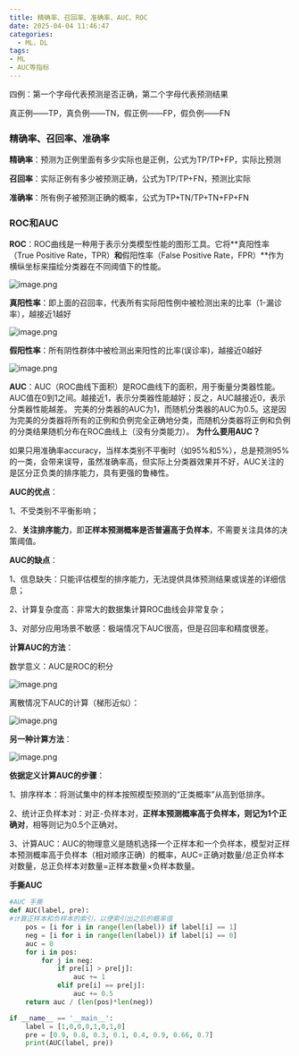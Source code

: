 ```yaml
---
title: 精确率、召回率、准确率、AUC、ROC
date: 2025-04-04 11:46:47
categories:
  - ML、DL
tags: 
- ML
- AUC等指标
---
```


四例：第一个字母代表预测是否正确，第二个字母代表预测结果

真正例——TP，真负例——TN，假正例——FP，假负例——FN

### 精确率、召回率、准确率

**精确率**：预测为正例里面有多少实际也是正例，公式为TP/TP+FP，实际比预测

**召回率**：实际正例有多少被预测正确，公式为TP/TP+FN，预测比实际

**准确率**：所有例子被预测正确的概率，公式为TP+TN/TP+TN+FP+FN

### ROC和AUC

**ROC**：ROC曲线是一种用于表示分类模型性能的图形工具。它将**真阳性率（True Positive Rate，TPR）**和**假阳性率（False Positive Rate，FPR）**作为横纵坐标来描绘分类器在不同阈值下的性能。

![image.png](精确率、召回率、准确率、AUC、ROC/image.png)

**真阳性率**：即上面的召回率，代表所有实际阳性例中被检测出来的比率（1-漏诊率），越接近1越好

![image.png](精确率、召回率、准确率、AUC、ROC/image%201.png)

**假阳性率**：所有阴性群体中被检测出来阳性的比率(误诊率)，越接近0越好

![image.png](精确率、召回率、准确率、AUC、ROC/image%202.png)

**AUC**：AUC（ROC曲线下面积）是ROC曲线下的面积，用于衡量分类器性能。AUC值在0到1之间。越接近1，表示分类器性能越好；反之，AUC越接近0，表示分类器性能越差。
完美的分类器的AUC为1，而随机分类器的AUC为0.5。这是因为完美的分类器将所有的正例和负例完全正确地分类，而随机分类器将正例和负例的分类结果随机分布在ROC曲线上（没有分类能力）。
**为什么要用AUC？**

如果只用准确率accuracy，当样本类别不平衡时（如95%和5%），总是预测95%的一类，会带来误导，虽然准确率高，但实际上分类器效果并不好，AUC关注的是区分正负类的排序能力，具有更强的鲁棒性。

**AUC的优点**：

1、不受类别不平衡影响；

2、**关注排序能力**，即**正样本预测概率是否普遍高于负样本**，不需要关注具体的决策阈值。

**AUC的缺点**：

1、信息缺失：只能评估模型的排序能力，无法提供具体预测结果或误差的详细信息；

2、计算复杂度高：非常大的数据集计算ROC曲线会非常复杂；

3、对部分应用场景不敏感：极端情况下AUC很高，但是召回率和精度很差。

**计算AUC的方法**：

数学意义：AUC是ROC的积分

![image.png](精确率、召回率、准确率、AUC、ROC/image%203.png)

离散情况下AUC的计算（梯形近似）：

![image.png](精确率、召回率、准确率、AUC、ROC/image%204.png)

**另一种计算方法**：

![image.png](精确率、召回率、准确率、AUC、ROC/image%205.png)

**依据定义计算AUC的步骤**：

1、排序样本：将测试集中的样本按照模型预测的“正类概率”从高到低排序。

2、统计正负样本对：对正-负样本对，**正样本预测概率高于负样本，则记为1个正确对**，相等则记为0.5个正确对。

3、计算AUC：AUC的物理意义是随机选择一个正样本和一个负样本，模型对正样本预测概率高于负样本（相对顺序正确）的概率，AUC=正确对数量/总正负样本对数量，总正负样本对数量=正样本数量×负样本数量。

**手撕AUC**

```python
#AUC 手撕
def AUC(label, pre):
#计算正样本和负样本的索引，以便索引出之后的概率值
    pos = [i for i in range(len(label)) if label[i] == 1]
    neg = [i for i in range(len(label)) if label[i] == 0]
    auc = 0
    for i in pos:
        for j in neg:
            if pre[i] > pre[j]:
                auc += 1
            elif pre[i] == pre[j]:
                auc += 0.5
    return auc / (len(pos)*len(neg))

if __name__ == '__main__':
    label = [1,0,0,0,1,0,1,0]
    pre = [0.9, 0.8, 0.3, 0.1, 0.4, 0.9, 0.66, 0.7]
    print(AUC(label, pre))
```
